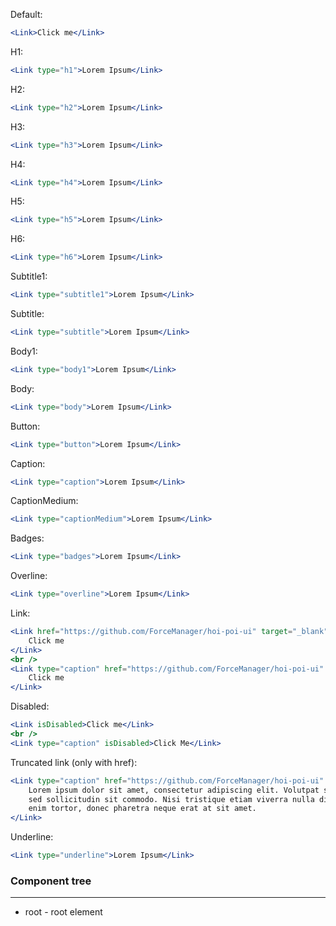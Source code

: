 Default:

```jsx
<Link>Click me</Link>
```

H1:

```jsx
<Link type="h1">Lorem Ipsum</Link>
```

H2:

```jsx
<Link type="h2">Lorem Ipsum</Link>
```

H3:

```jsx
<Link type="h3">Lorem Ipsum</Link>
```

H4:

```jsx
<Link type="h4">Lorem Ipsum</Link>
```

H5:

```jsx
<Link type="h5">Lorem Ipsum</Link>
```

H6:

```jsx
<Link type="h6">Lorem Ipsum</Link>
```

Subtitle1:

```jsx
<Link type="subtitle1">Lorem Ipsum</Link>
```

Subtitle:

```jsx
<Link type="subtitle">Lorem Ipsum</Link>
```

Body1:

```jsx
<Link type="body1">Lorem Ipsum</Link>
```

Body:

```jsx
<Link type="body">Lorem Ipsum</Link>
```

Button:

```jsx
<Link type="button">Lorem Ipsum</Link>
```

Caption:

```jsx
<Link type="caption">Lorem Ipsum</Link>
```

CaptionMedium:

```jsx
<Link type="captionMedium">Lorem Ipsum</Link>
```

Badges:

```jsx
<Link type="badges">Lorem Ipsum</Link>
```

Overline:

```jsx
<Link type="overline">Lorem Ipsum</Link>
```

Link:

```jsx
<Link href="https://github.com/ForceManager/hoi-poi-ui" target="_blank">
    Click me
</Link>
<br />
<Link type="caption" href="https://github.com/ForceManager/hoi-poi-ui" target="_blank">
    Click me
</Link>
```

Disabled:

```jsx
<Link isDisabled>Click me</Link>
<br />
<Link type="caption" isDisabled>Click Me</Link>
```

Truncated link (only with href):

```jsx
<Link type="caption" href="https://github.com/ForceManager/hoi-poi-ui" target="_blank" isTruncated>
    Lorem ipsum dolor sit amet, consectetur adipiscing elit. Volutpat sit pellentesque tempor turpis
    sed sollicitudin sit commodo. Nisi tristique etiam viverra nulla diam neque egestas. Pretium
    enim tortor, donec pharetra neque erat at sit amet.
</Link>
```

Underline:

```jsx
<Link type="underline">Lorem Ipsum</Link>
```

### Component tree

---

-   root - root element
